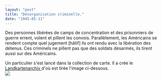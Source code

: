 ```yaml
---
layout: "post"
title: "Désorganisation criminelle."
date: "1945-05-11"
---
```


Des personnes libérées de camps de concentration et des prisonniers de guerre errent, volent et pillent les convois. Parallèlement, les Américains se rendent compte quel jugement [hâtif] ils ont rendu avec la libération des détenus. Ces criminels ne pillent pas que des soldats désarmés, ils tirent aussi sur des Américains.


<div class="histoire"></div>

<div class="commentaire">Un particulier s'est lancé dans la collection de carte. Il a crée le <a href="http://www.landkartenarchiv.de/vollbild_tk75sudetenland.php?q=tk75sudetenland_4553"> Landkartenarchiv </a> d'où est tirée l'image ci-dessous.</div>

<img class="photo" src="{{'/assets/img/Map_Freistadt_1937.jpg' | prepend: site.baseurl}}">